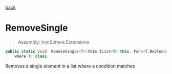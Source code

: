 ﻿

[back](/IronSphere.Extensions/types/ListExtension)

# RemoveSingle

> Assembly: IronSphere.Extensions

```csharp
public static void  RemoveSingle<T>(this IList<T> this, Func<T,Boolean> expression)
    where T: class;
```

Removes a single element in a list where a condition matches

 